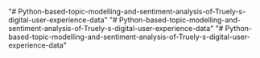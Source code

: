 "# Python-based-topic-modelling-and-sentiment-analysis-of-Truely-s-digital-user-experience-data" 
"# Python-based-topic-modelling-and-sentiment-analysis-of-Truely-s-digital-user-experience-data" 
"# Python-based-topic-modelling-and-sentiment-analysis-of-Truely-s-digital-user-experience-data" 
